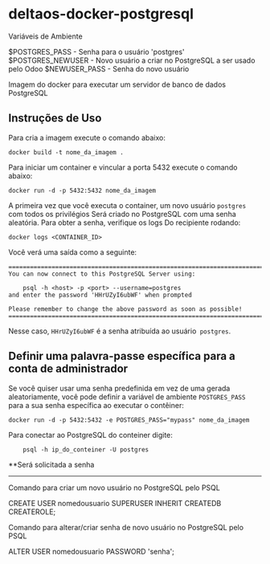 deltaos-docker-postgresql
=======================

Variáveis de Ambiente

$POSTGRES_PASS - Senha para o usuário 'postgres'
$POSTGRES_NEWUSER - Novo usuário a criar no PostgreSQL a ser usado pelo Odoo
$NEWUSER_PASS - Senha do novo usuário



Imagem do docker para executar um servidor de banco de dados PostgreSQL


Instruções de Uso
-----

Para cria a imagem execute o comando abaixo:

	docker build -t nome_da_imagem .

Para iniciar um container e vincular a porta 5432 execute o comando abaixo:

	docker run -d -p 5432:5432 nome_da_imagem

A primeira vez que você executa o container, um novo usuário `postgres` com todos os privilégios
Será criado no PostgreSQL com uma senha aleatória. Para obter a senha, verifique os logs
Do recipiente rodando:

	docker logs <CONTAINER_ID>

Você verá uma saída como a seguinte:

	========================================================================
	You can now connect to this PostgreSQL Server using:

	    psql -h <host> -p <port> --username=postgres
	and enter the password 'HHrUZyI6ubWF' when prompted

	Please remember to change the above password as soon as possible!
	========================================================================

Nesse caso, `HHrUZyI6ubWF` é a senha atribuída ao usuário` postgres`.



Definir uma palavra-passe específica para a conta de administrador
------------------------------------------------------------------

Se você quiser usar uma senha predefinida em vez de uma gerada aleatoriamente, você pode
definir a variável de ambiente `POSTGRES_PASS` para a sua senha específica ao executar o contêiner:

	docker run -d -p 5432:5432 -e POSTGRES_PASS="mypass" nome_da_imagem


Para conectar ao PostgreSQL do conteiner digite:

        psql -h ip_do_conteiner -U postgres

  **Será solicitada a senha


-------------------------------------------------------------------
Comando para criar um novo usuário no PostgreSQL pelo PSQL

CREATE USER nomedousuario SUPERUSER INHERIT CREATEDB CREATEROLE; 

Comando para alterar/criar senha de novo usuário no PostgreSQL pelo PSQL

ALTER USER nomedousuario PASSWORD 'senha';
